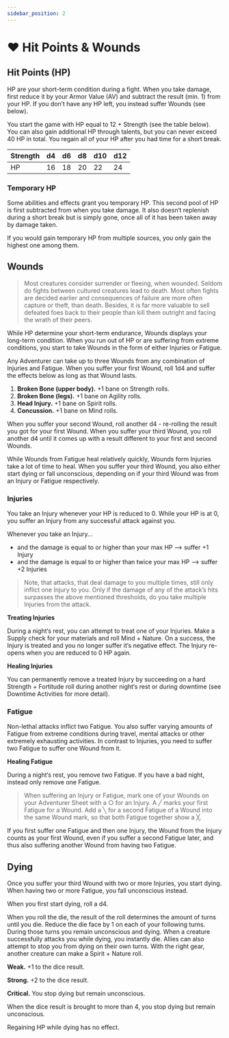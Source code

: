 ```yaml
---
sidebar_position: 2
---
```


# ❤️ Hit Points & Wounds

## Hit Points (HP)

HP are your short-term condition during a fight. When you take damage, first reduce it by your Armor Value (AV) and subtract the result (min. 1) from your HP. If you don’t have any HP left, you instead suffer Wounds (see below).

You start the game with HP equal to 12 + Strength (see the table below). You can also gain additional HP through talents, but you can never exceed 40 HP in total. You regain all of your HP after you had time for a short break.

| Strength | d4 | d6 | d8 | d10 | d12 |
| --- | --- | --- | --- | --- | --- |
| HP | 16 | 18 | 20 | 22 | 24 |

### Temporary HP

Some abilities and effects grant you temporary HP. This second pool of HP is first subtracted from when you take damage. It also doesn‘t replenish during a short break but is simply gone, once all of it has been taken away by damage taken.

If you would gain temporary HP from multiple sources, you only gain the highest one among them.

## Wounds

> Most creatures consider surrender or fleeing, when wounded. Seldom do fights between cultured creatures lead to death. Most often fights are decided earlier and consequences of failure are more often capture or theft, than death.
Besides, it is far more valuable to sell defeated foes back to their people than kill them outright and facing the wrath of their peers.
> 

While HP determine your short-term endurance, Wounds displays your long-term condition. When you run out of HP or are suffering from extreme conditions, you start to take Wounds in the form of either Injuries or Fatigue. 

Any Adventurer can take up to three Wounds from any combination of Injuries and Fatigue. When you suffer your first Wound, roll 1d4 and suffer the effects below as long as that Wound lasts.

1. **Broken Bone (upper body).** +1 bane on Strength rolls.
2. **Broken Bone (legs).** +1 bane on Agility rolls.
3. **Head Injury.** +1 bane on Spirit rolls.
4. **Concussion.** +1 bane on Mind rolls.

When you suffer your second Wound, roll another d4 - re-rolling the result you got for your first Wound. When you suffer your third Wound, you roll another d4 until it comes up with a result different to your first and second Wounds.

While Wounds from Fatigue heal relatively quickly, Wounds form Injuries take a lot of time to heal. When you suffer your third Wound, you also either start dying or fall unconscious, depending on if your third Wound was from an Injury or Fatigue respectively.

### Injuries

You take an Injury whenever your HP is reduced to 0. While your HP is at 0, you suffer an Injury from any successful attack against you.

Whenever you take an Injury…

- and the damage is equal to or higher than your max HP —> suffer +1 Injury
- and the damage is equal to or higher than twice your max HP —> suffer +2 Injuries

> Note, that attacks, that deal damage to you multiple times, still only inflict one Injury to you. Only if the damage of any of the attack’s hits surpasses the above mentioned thresholds, do you take multiple Injuries from the attack.
>

**Treating Injuries**

During a night‘s rest, you can attempt to treat one of your Injuries. Make a Supply check for your materials and roll Mind + Nature. On a success, the Injury is treated and you no longer suffer it‘s negative effect. The Injury re-opens when you are reduced to 0 HP again.

**Healing Injuries**

You can permanently remove a treated Injury by succeeding on a hard Strength + Fortitude roll during another night‘s rest or during downtime (see Downtime Activities for more detail).

### Fatigue

Non-lethal attacks inflict two Fatigue. You also suffer varying amounts of Fatigue from extreme conditions during travel, mental attacks or other extremely exhausting activities. In contrast to Injuries, you need to suffer two Fatigue to suffer one Wound from it.

**Healing Fatigue**

During a night‘s rest, you remove two Fatigue. If you have a bad night, instead only remove one Fatigue.

> When suffering an Injury or Fatigue, mark one of your Wounds on your Adventurer Sheet with a ○ for an Injury. A ╱ marks your first Fatigue for a Wound. Add a ╲ for a second Fatigue of a Wound into the same Wound mark, so that both Fatigue together show a ╳.

If you first suffer one Fatigue and then one Injury, the Wound from the Injury counts as your first Wound, even if you suffer a second Fatigue later, and thus also suffering another Wound from having two Fatigue.
> 

## Dying

Once you suffer your third Wound with two or more Injuries, you start dying. When having two or more Fatigue, you fall unconscious instead.

When you first start dying, roll a d4.

When you roll the die, the result of the roll determines the amount of turns until you die. Reduce the die face by 1 on each of your following turns. During those turns you remain unconscious and dying. When a creature successfully attacks you while dying, you instantly die. Allies can also attempt to stop you from dying on their own turns. With the right gear, another creature can make a Spirit + Nature roll.

**Weak.** +1 to the dice result.

**Strong.** +2 to the dice result.

**Critical.** You stop dying but remain unconscious.

When the dice result is brought to more than 4, you stop dying but remain unconscious.

Regaining HP while dying has no effect.
